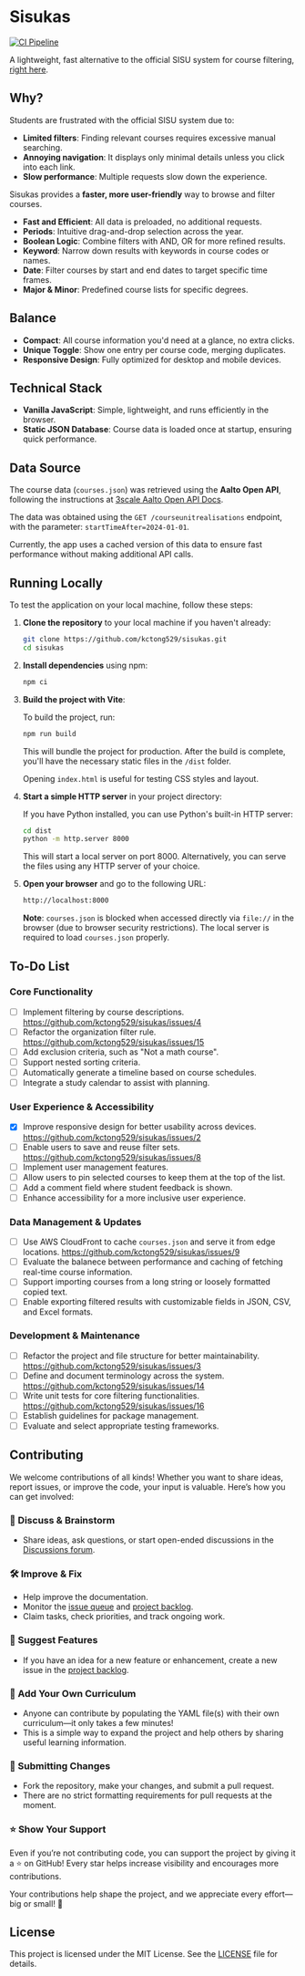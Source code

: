 # Sisukas

[![CI Pipeline](https://github.com/kctong529/sisukas/actions/workflows/ci.yml/badge.svg)](https://github.com/kctong529/sisukas/actions/workflows/ci.yml)

A lightweight, fast alternative to the official SISU system for course filtering, [right here](https://sisukas.fly.dev/).

## Why?

Students are frustrated with the official SISU system due to:
- **Limited filters**: Finding relevant courses requires excessive manual searching.
- **Annoying navigation**: It displays only minimal details unless you click into each link.
- **Slow performance**: Multiple requests slow down the experience.

Sisukas provides a **faster, more user-friendly** way to browse and filter courses.
- **Fast and Efficient**: All data is preloaded, no additional requests.
- **Periods**: Intuitive drag-and-drop selection across the year.
- **Boolean Logic**: Combine filters with AND, OR for more refined results.
- **Keyword**: Narrow down results with keywords in course codes or names.
- **Date**: Filter courses by start and end dates to target specific time frames.
- **Major & Minor**: Predefined course lists for specific degrees.

## Balance

- **Compact**: All course information you'd need at a glance, no extra clicks.
- **Unique Toggle**: Show one entry per course code, merging duplicates.
- **Responsive Design**: Fully optimized for desktop and mobile devices.

## Technical Stack

- **Vanilla JavaScript**: Simple, lightweight, and runs efficiently in the browser.
- **Static JSON Database**: Course data is loaded once at startup, ensuring quick performance.

## Data Source

The course data (`courses.json`) was retrieved using the **Aalto Open API**, following the instructions at [3scale Aalto Open API Docs](https://3scale.apps.ocp4.aalto.fi/docs/swagger/open_courses_sisu).

The data was obtained using the `GET /courseunitrealisations` endpoint, with the parameter: `startTimeAfter=2024-01-01`.

Currently, the app uses a cached version of this data to ensure fast performance without making additional API calls.

## Running Locally

To test the application on your local machine, follow these steps:

1. **Clone the repository** to your local machine if you haven't already:

   ```sh
   git clone https://github.com/kctong529/sisukas.git
   cd sisukas
   ```

2. **Install dependencies** using npm:

   ```sh
   npm ci
   ```

3. **Build the project with Vite**:

   To build the project, run:

   ```sh
   npm run build
   ```

   This will bundle the project for production. After the build is complete, you'll have the necessary static files in the `/dist` folder.

   Opening `index.html` is useful for testing CSS styles and layout.

4. **Start a simple HTTP server** in your project directory:

   If you have Python installed, you can use Python's built-in HTTP server:

   ```sh
   cd dist
   python -m http.server 8000
   ```

   This will start a local server on port 8000. Alternatively, you can serve the files using any HTTP server of your choice.

5. **Open your browser** and go to the following URL:

   ```sh
   http://localhost:8000
   ```

   **Note**: `courses.json` is blocked when accessed directly via `file://` in the browser (due to browser security restrictions). The local server is required to load `courses.json` properly.

## To-Do List

### Core Functionality

- [ ] Implement filtering by course descriptions. https://github.com/kctong529/sisukas/issues/4
- [ ] Refactor the organization filter rule. https://github.com/kctong529/sisukas/issues/15
- [ ] Add exclusion criteria, such as "Not a math course".
- [ ] Support nested sorting criteria.
- [ ] Automatically generate a timeline based on course schedules.
- [ ] Integrate a study calendar to assist with planning.

### User Experience & Accessibility

- [x] Improve responsive design for better usability across devices. https://github.com/kctong529/sisukas/issues/2
- [ ] Enable users to save and reuse filter sets. https://github.com/kctong529/sisukas/issues/8
- [ ] Implement user management features.
- [ ] Allow users to pin selected courses to keep them at the top of the list.
- [ ] Add a comment field where student feedback is shown.
- [ ] Enhance accessibility for a more inclusive user experience.

### Data Management & Updates

- [ ] Use AWS CloudFront to cache `courses.json` and serve it from edge locations. https://github.com/kctong529/sisukas/issues/9
- [ ] Evaluate the balanece between performance and caching of fetching real-time course information.
- [ ] Support importing courses from a long string or loosely formatted copied text.
- [ ] Enable exporting filtered results with customizable fields in JSON, CSV, and Excel formats.

### Development & Maintenance
- [ ] Refactor the project and file structure for better maintainability. https://github.com/kctong529/sisukas/issues/3
- [ ] Define and document terminology across the system. https://github.com/kctong529/sisukas/issues/14
- [ ] Write unit tests for core filtering functionalities. https://github.com/kctong529/sisukas/issues/16
- [ ] Establish guidelines for package management.
- [ ] Evaluate and select appropriate testing frameworks.

## Contributing

We welcome contributions of all kinds! Whether you want to share ideas, report issues, or improve the code, your input is valuable. Here’s how you can get involved:

### 💬 Discuss & Brainstorm

- Share ideas, ask questions, or start open-ended discussions in the [Discussions forum](https://github.com/kctong529/sisukas/discussions).

### 🛠 Improve & Fix

- Help improve the documentation.
- Monitor the [issue queue](https://github.com/kctong529/sisukas/issues) and [project backlog](https://github.com/users/kctong529/projects/1).
- Claim tasks, check priorities, and track ongoing work.

### 🚀 Suggest Features

- If you have an idea for a new feature or enhancement, create a new issue in the [project backlog](https://github.com/users/kctong529/projects/1).

### 📖 Add Your Own Curriculum

- Anyone can contribute by populating the YAML file(s) with their own curriculum—it only takes a few minutes!
- This is a simple way to expand the project and help others by sharing useful learning information.

### 🔧 Submitting Changes

- Fork the repository, make your changes, and submit a pull request.
- There are no strict formatting requirements for pull requests at the moment.

### ⭐ Show Your Support

Even if you’re not contributing code, you can support the project by giving it a ⭐ on GitHub! Every star helps increase visibility and encourages more contributions.

Your contributions help shape the project, and we appreciate every effort—big or small! 🎉

## License

This project is licensed under the MIT License. See the [LICENSE](LICENSE) file for details.
